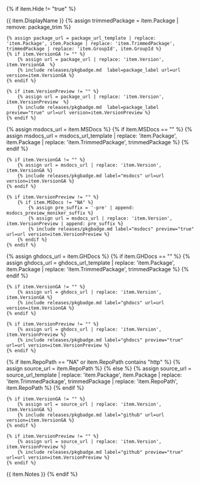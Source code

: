{% if item.Hide != "true" %}
<tr>
  <td>{{ item.DisplayName }}</td>
  <td>
    {% assign trimmedPackage = item.Package | remove: package_trim %}

    {% assign package_url = package_url_template | replace: 'item.Package', item.Package | replace: 'item.TrimmedPackage', trimmedPackage | replace: 'item.GroupId', item.GroupId %}
    {% if item.VersionGA != "" %}
        {% assign url = package_url | replace: 'item.Version', item.VersionGA  %}
        {% include releases/pkgbadge.md  label=package_label url=url version=item.VersionGA %}
    {% endif %}

    {% if item.VersionPreview != "" %}
        {% assign url = package_url | replace: 'item.Version', item.VersionPreview  %}
        {% include releases/pkgbadge.md  label=package_label preview="true" url=url version=item.VersionPreview %}
    {% endif %}
  </td>
  <td>
    {% assign msdocs_url = item.MSDocs %}
    {% if item.MSDocs == "" %}
        {% assign msdocs_url = msdocs_url_template | replace: 'item.Package', item.Package | replace: 'item.TrimmedPackage', trimmedPackage %}
    {% endif %}

    {% if item.VersionGA != "" %}
        {% assign url = msdocs_url | replace: 'item.Version', item.VersionGA %}
        {% include releases/pkgbadge.md label="msdocs" url=url version=item.VersionGA %}
    {% endif %}

    {% if item.VersionPreview != "" %}
        {% if item.MSDocs != "NA" %}
            {% assign pre_suffix = '-pre' | append: msdocs_preview_moniker_suffix %}
            {% assign url = msdocs_url | replace: 'item.Version', item.VersionPreview | append: pre_suffix %}
            {% include releases/pkgbadge.md label="msdocs" preview="true" url=url version=item.VersionPreview %}
        {% endif %}
    {% endif %}
  </td>
  <td>
    {% assign ghdocs_url = item.GHDocs %}
    {% if item.GHDocs == "" %}
        {% assign ghdocs_url = ghdocs_url_template | replace: 'item.Package', item.Package | replace: 'item.TrimmedPackage', trimmedPackage %}
    {% endif %}

    {% if item.VersionGA != "" %}
        {% assign url = ghdocs_url | replace: 'item.Version', item.VersionGA %}
        {% include releases/pkgbadge.md label="ghdocs" url=url version=item.VersionGA %}
    {% endif %}

    {% if item.VersionPreview != "" %}
        {% assign url = ghdocs_url | replace: 'item.Version', item.VersionPreview %}
        {% include releases/pkgbadge.md label="ghdocs" preview="true" url=url version=item.VersionPreview %}
    {% endif %}
  </td>
  <td>
    {% if item.RepoPath == "NA" or item.RepoPath contains "http" %}
        {% assign source_url = item.RepoPath %}
    {% else %}
        {% assign source_url = source_url_template | replace: 'item.Package', item.Package | replace: 'item.TrimmedPackage', trimmedPackage | replace: 'item.RepoPath', item.RepoPath %}
    {% endif %}

    {% if item.VersionGA != "" %}
        {% assign url = source_url | replace: 'item.Version', item.VersionGA %}
        {% include releases/pkgbadge.md label="github" url=url version=item.VersionGA %}
    {% endif %}

    {% if item.VersionPreview != "" %}
        {% assign url = source_url | replace: 'item.Version', item.VersionPreview %}
        {% include releases/pkgbadge.md label="github" preview="true" url=url version=item.VersionPreview %}
    {% endif %}
  </td>
  <td>{{ item.Notes }}</td>
</tr>
{% endif %}